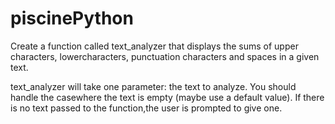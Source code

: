 # piscinePython
Create a function called text_analyzer that displays the sums of upper characters, lowercharacters, punctuation characters and spaces in a given text.

text_analyzer will take one parameter: the text to analyze. You should handle the casewhere the text is empty (maybe use a default value). If there is no text passed to the function,the user is prompted to give one.
